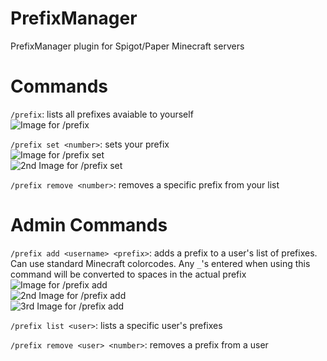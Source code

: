 # PrefixManager
PrefixManager plugin for Spigot/Paper Minecraft servers

# Commands
`/prefix`: lists all prefixes avaiable to yourself  
![Image for /prefix](https://i.imgur.com/5qiCzC2.png)  

`/prefix set <number>`: sets your prefix  
![Image for /prefix set](https://i.imgur.com/hDKzsCg.png)  
![2nd Image for /prefix set](https://i.imgur.com/lPee4k6.png)  

`/prefix remove <number>`: removes a specific prefix from your list

# Admin Commands
`/prefix add <username> <prefix>`: adds a prefix to a user's list of prefixes. Can use standard Minecraft colorcodes. Any `_`'s entered when using this command will be converted to spaces in the actual prefix  
![Image for /prefix add](https://i.imgur.com/Ar7sKlL.png)  
![2nd Image for /prefix add](https://i.imgur.com/pHmAG5H.png)  
![3rd Image for /prefix add](https://i.imgur.com/nFJV5LA.png)    

`/prefix list <user>`: lists a specific user's prefixes  

`/prefix remove <user> <number>`: removes a prefix from a user


